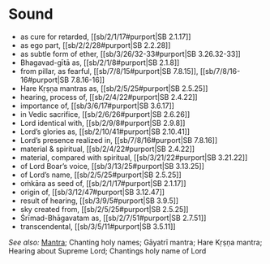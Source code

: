 # Sound

* as cure for retarded, [[sb/2/1/17#purport|SB 2.1.17]]
* as ego part, [[sb/2/2/28#purport|SB 2.2.28]]
* as subtle form of ether, [[sb/3/26/32-33#purport|SB 3.26.32-33]]
* Bhagavad-gītā as, [[sb/2/1/8#purport|SB 2.1.8]]
* from pillar, as fearful, [[sb/7/8/15#purport|SB 7.8.15]], [[sb/7/8/16-16#purport|SB 7.8.16-16]]
* Hare Kṛṣṇa mantras as, [[sb/2/5/25#purport|SB 2.5.25]]
* hearing, process of, [[sb/2/4/22#purport|SB 2.4.22]]
* importance of, [[sb/3/6/17#purport|SB 3.6.17]]
* in Vedic sacrifice, [[sb/2/6/26#purport|SB 2.6.26]]
* Lord identical with, [[sb/2/9/8#purport|SB 2.9.8]]
* Lord’s glories as, [[sb/2/10/41#purport|SB 2.10.41]]
* Lord’s presence realized in, [[sb/7/8/16#purport|SB 7.8.16]]
* material & spiritual, [[sb/2/4/22#purport|SB 2.4.22]]
* material, compared with spiritual, [[sb/3/21/22#purport|SB 3.21.22]]
* of Lord Boar’s voice, [[sb/3/13/25#purport|SB 3.13.25]]
* of Lord’s name, [[sb/2/5/25#purport|SB 2.5.25]]
* oṁkāra as seed of, [[sb/2/1/17#purport|SB 2.1.17]]
* origin of, [[sb/3/12/47#purport|SB 3.12.47]]
* result of hearing, [[sb/3/9/5#purport|SB 3.9.5]]
* sky created from, [[sb/2/5/25#purport|SB 2.5.25]]
* Śrīmad-Bhāgavatam as, [[sb/2/7/51#purport|SB 2.7.51]]
* transcendental, [[sb/3/5/11#purport|SB 3.5.11]]

*See also:* [Mantra](entries/mantras.md); Chanting holy names; Gāyatrī mantra; Hare Kṛṣṇa mantra; Hearing about Supreme Lord; Chantings holy name of Lord
